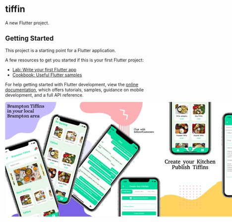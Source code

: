 # tiffin

A new Flutter project.

## Getting Started

This project is a starting point for a Flutter application.

A few resources to get you started if this is your first Flutter project:

- [Lab: Write your first Flutter app](https://docs.flutter.dev/get-started/codelab)
- [Cookbook: Useful Flutter samples](https://docs.flutter.dev/cookbook)

For help getting started with Flutter development, view the
[online documentation](https://docs.flutter.dev/), which offers tutorials,
samples, guidance on mobile development, and a full API reference.
<div style="display: flex; justify-content: space-between;">

<img src="assets/image/image1.png" alt="Alt Text" width="200" height="370" />
<img src="assets/image/image2.png" alt="Alt Text" width="200" height="370" />
<img src="assets/image/image3.png" alt="Alt Text" width="200" height="370" />
<img src="assets/image/image4.png" alt="Alt Text" width="200" height="370" />
<img src="assets/image/image5.png" alt="Alt Text" width="200" height="370" />

</div>
